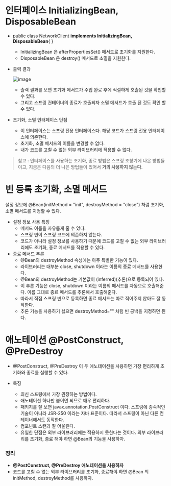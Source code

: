 # 인터페이스 InitializingBean, DisposableBean

* public class NetworkClient **implements InitializingBean, DisposableBean**{ }
  * InitializingBean 은 afterPropertiesSet() 메서드로 초기화를 지원한다.
  * DisposableBean 은 destroy() 메서드로 소멸을 지원한다.

* 출력 결과

  ![image](https://user-images.githubusercontent.com/75933619/149645984-72172a86-804a-44b0-a0ce-45bc8cbf48f9.png)
  * 출력 결과를 보면 초기화 메서드가 주입 완료 후에 적절하게 호출된 것을 확인할 수 있다.
  * 그리고 스프링 컨테이너의 종료가 호출되자 소멸 메서드가 호출 된 것도 확인 할 수 있다.

* 초기화, 소멸 인터페이스 단점
  * 이 인터페이스는 스프링 전용 인터페이스다. 해당 코드가 스프링 전용 인터페이스에 의존한다.
  * 초기화, 소멸 메서드의 이름을 변경할 수 없다.
  * 내가 코드를 고칠 수 없는 외부 라이브러리에 적용할 수 없다.

> 참고 : 인터페이스를 사용하는 초기화, 종료 방법은 스프링 초창기에 나온 방법들이고, 지금은 다음의 더 나은 방법들이 있어서 **거의 사용하지 않는다.**

# 빈 등록 초기화, 소멸 메서드

설정 정보에 @Bean(initMethod = "init", destroyMethod = "close") 처럼 초기화, 소멸 메서드를 지정할 수 있다.

* 설정 정보 사용 특징
  * 메서드 이름을 자유롭게 줄 수 있다.
  * 스프링 빈이 스프링 코드에 의존하지 않는다.
  * 코드가 아니라 설정 정보를 사용하기 때문에 코드를 고칠 수 없는 외부 라이브러리에도 초기화, 종료 메서드를 적용할 수 있다.
* 종료 메서드 추론
  * @Bean의 destroyMethod 속성에는 아주 특별한 기능이 있다.
  * 라이브러리는 대부분 close, shutdown 이라는 이름의 종료 메서드를 사용한다.
  * @Bean의 destroyMethod는 기본값이 (inferred)(추론)으로 등록되어 있다.
  * 이 추론 기능은 close, shutdown 이라는 이름의 메서드를 자동으로 호출해준다. 이름 그대로 종료 메서드를 추론해서 호출해준다.
  * 따라서 직접 스프링 빈으로 등록하면 종료 메서드는 따로 적어주지 않아도 잘 동작한다.
  * 추론 기능을 사용하기 싫으면 destroyMethod="" 처럼 빈 공백을 지정하면 된다.

# 애노테이션 @PostConstruct, @PreDestroy

* @PostConstruct, @PreDestroy 이 두 애노테이션을 사용하면 가장 편리하게 초기화와 종료를 실행할 수 있다.

* 특징
  * 최신 스프링에서 가장 권장하는 방법이다.
  * 애노테이션 하나만 붙이면 되므로 매우 편리하다.
  * 패키지를 잘 보면 javax.annotation.PostConstruct 이다. 스프링에 종속적인 기술이 아니라 JSR-250 이라는 자바 표준이다. 따라서 스프링이 아닌 다른 컨테이너에서도 동작한다.
  * 컴포넌트 스캔과 잘 어울린다.
  * 유일한 단점은 외부 라이브러리에는 적용하지 못한다는 것이다. 외부 라이브러리를 초기화, 종료 해야 하면 @Bean의 기능을 사용하자.

### 정리

* **@PostConstruct, @PreDestroy 애노테이션을 사용하자**
* 코드를 고칠 수 없는 외부 라이브러리를 초기화, 종료해야 하면 @Bean 의 initMethod, destroyMethod를 사용하자.
